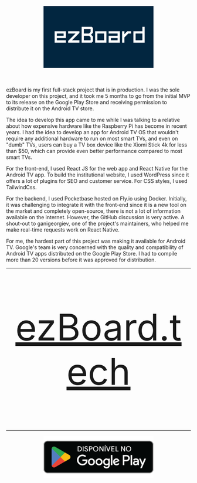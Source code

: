 <div align="center">
  <img src="https://github.com/tiagodgy/ezBoard-Public/blob/main/images/ezboard_logo_background.png?raw=true" width="300">
</div>
<br><br/>

ezBoard is my first full-stack project that is in production. I was the sole developer on this project, and it took me 5 months to go from the initial MVP to its release on the Google Play Store and receiving permission to distribute it on the Android TV store.

The idea to develop this app came to me while I was talking to a relative about how expensive hardware like the Raspberry Pi has become in recent years. I had the idea to develop an app for Android TV OS that wouldn't require any additional hardware to run on most smart TVs, and even on "dumb" TVs, users can buy a TV box device like the Xiomi Stick 4k for less than $50, which can provide even better performance compared to most smart TVs.

For the front-end, I used React JS for the web app and React Native for the Android TV app. To build the institutional website, I used WordPress since it offers a lot of plugins for SEO and customer service. For CSS styles, I used TailwindCss.

For the backend, I used Pocketbase hosted on Fly.io using Docker. Initially, it was challenging to integrate it with the front-end since it is a new tool on the market and completely open-source, there is not a lot of information available on the internet. However, the GitHub discussion is very active. A shout-out to ganigeorgiev, one of the project's maintainers, who helped me make real-time requests work on React Native.

For me, the hardest part of this project was making it available for Android TV. Google's team is very concerned with the quality and compatibility of Android TV apps distributed on the Google Play Store. I had to compile more than 20 versions before it was approved for distribution.
<hr/>
<a href="https://ezboard.tech/" align="center">
    <p style="font-size: 100px;">ezBoard.tech</p>
  </a>
<hr/>
<div align="center">
  <a href="https://play.google.com/store/apps/details?id=com.test.ezBoard">
    <img src="https://github.com/tiagodgy/ezBoard-Public/blob/main/images/google_play_tag.png?raw=true" width="300">
  </a>
</div>


